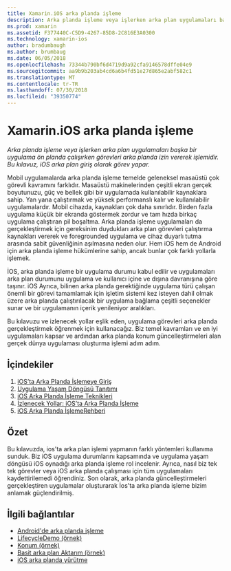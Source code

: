 ```yaml
---
title: Xamarin.iOS arka planda işleme
description: Arka planda işleme veya işlerken arka plan uygulamaları başka bir uygulama ön planda çalışırken görevleri arka planda izin vererek işlemidir. Bu kılavuz, iOS arka plan giriş olarak görev yapar.
ms.prod: xamarin
ms.assetid: F377440C-C5D9-4267-85D8-2C816E3A0300
ms.technology: xamarin-ios
author: bradumbaugh
ms.author: brumbaug
ms.date: 06/05/2018
ms.openlocfilehash: 73344b790bf6d4719d9a92cfa9146578dffe04e9
ms.sourcegitcommit: aa9b9b203ab4cd6a6b4fd51e27d865e2abf582c1
ms.translationtype: MT
ms.contentlocale: tr-TR
ms.lasthandoff: 07/30/2018
ms.locfileid: "39350774"
---
```

# <a name="backgrounding-in-xamarinios"></a>Xamarin.iOS arka planda işleme

_Arka planda işleme veya işlerken arka plan uygulamaları başka bir uygulama ön planda çalışırken görevleri arka planda izin vererek işlemidir. Bu kılavuz, iOS arka plan giriş olarak görev yapar._

Mobil uygulamalarda arka planda işleme temelde geleneksel masaüstü çok görevli kavramını farklıdır. Masaüstü makinelerinden çeşitli ekran gerçek boyutunuzu, güç ve bellek gibi bir uygulamada kullanılabilir kaynaklara sahip. Yan yana çalıştırmak ve yüksek performanslı kalır ve kullanılabilir uygulamalardır. Mobil cihazda, kaynakları çok daha sınırlıdır. Birden fazla uygulama küçük bir ekranda göstermek zordur ve tam hızda birkaç uygulama çalıştıran pil boşaltma. Arka planda işleme uygulamaları da gerçekleştirmek için gereksinim duydukları arka plan görevleri çalıştırma kaynakları vererek ve foregrounded uygulama ve cihaz duyarlı tutma arasında sabit güvenliğinin aşılmasına neden olur. Hem iOS hem de Android için arka planda işleme hükümlerine sahip, ancak bunlar çok farklı yollarla işlemek.

İOS, arka planda işleme bir uygulama durumu kabul edilir ve uygulamaları arka plan durumunu uygulama ve kullanıcı içine ve dışına davranışına göre taşınır. iOS Ayrıca, bilinen arka planda gerektiğinde uygulama türü çalışan önemli bir görevi tamamlamak için işletim sistemi kez isteyen dahil olmak üzere arka planda çalıştırılacak bir uygulama bağlama çeşitli seçenekler sunar ve bir uygulamanın içerik yenileniyor aralıkları.

Bu kılavuzu ve izlenecek yollar eşlik eden, uygulama görevleri arka planda gerçekleştirmek öğrenmek için kullanacağız. Biz temel kavramları ve en iyi uygulamaları kapsar ve ardından arka planda konum güncelleştirmeleri alan gerçek dünya uygulaması oluşturma işlemi adım adım.

## <a name="contents"></a>İçindekiler

1.  [iOS’ta Arka Planda İşlemeye Giriş](~/ios/app-fundamentals/backgrounding/introduction-to-backgrounding-in-ios.md)
1.  [Uygulama Yaşam Döngüsü Tanıtımı](~/ios/app-fundamentals/backgrounding/application-lifecycle-demo.md)
1.  [iOS Arka Planda İşleme Teknikleri](~/ios/app-fundamentals/backgrounding/ios-backgrounding-techniques/index.md)
1.  [İzlenecek Yollar: iOS’ta Arka Planda İşleme](~/ios/app-fundamentals/backgrounding/ios-backgrounding-walkthroughs/index.md)
1.  [iOS Arka Planda İşlemeRehberi](~/ios/app-fundamentals/backgrounding/ios-backgrounding-guidance.md)

## <a name="summary"></a>Özet

Bu kılavuzda, ios'ta arka plan işlemi yapmanın farklı yöntemleri kullanıma sunduk. Biz iOS uygulama durumlarını kapsamında ve uygulama yaşam döngüsü iOS oynadığı arka planda işleme rol incelenir. Ayrıca, nasıl biz tek tek görevler veya iOS arka planda çalışması için tüm uygulamaları kaydettirilemedi öğrendiniz. Son olarak, arka planda güncelleştirmeleri gerçekleştiren uygulamalar oluşturarak İos'ta arka planda işleme bizim anlamak güçlendirilmiş.



## <a name="related-links"></a>İlgili bağlantılar

- [Android'de arka planda işleme](~/android/app-fundamentals/services/index.md)
- [LifecycleDemo (örnek)](https://developer.xamarin.com/samples/monotouch/LifecycleDemo/)
- [Konum (örnek)](https://developer.xamarin.com/samples/monotouch/Location/)
- [Basit arka plan Aktarım (örnek)](https://developer.xamarin.com/samples/monotouch/SimpleBackgroundTransfer/)
- [iOS arka planda yürütme](https://developer.apple.com/library/ios/documentation/iPhone/Conceptual/iPhoneOSProgrammingGuide/BackgroundExecution/BackgroundExecution.html)
